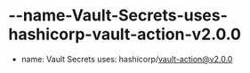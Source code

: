 # --name-Vault-Secrets-uses-hashicorp-vault-action-v2.0.0
- name: Vault Secrets   uses: hashicorp/vault-action@v2.0.0
